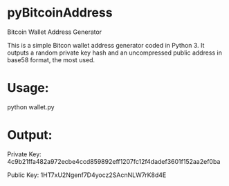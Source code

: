 # pyBitcoinAddress
Bitcoin Wallet Address Generator

This is a simple Bitcon wallet address generator coded in Python 3.
It outputs a random private key hash and an uncompressed public address in base58 format, the most used.

# Usage:
python wallet.py

# Output:
Private Key: 4c9b21ffa482a972ecbe4ccd859892eff1207fc12f4dadef3601f152aa2ef0ba

Public Key: 1HT7xU2Ngenf7D4yocz2SAcnNLW7rK8d4E
